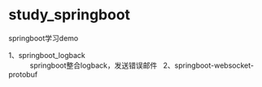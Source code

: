 # study_springboot
springboot学习demo  

1、springboot_logback  
　　　springboot整合logback，发送错误邮件  
2、springboot-websocket-protobuf  
